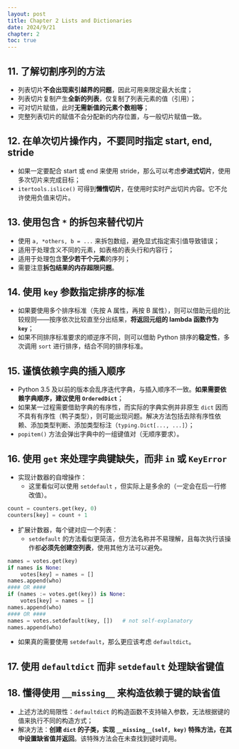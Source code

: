 ```yaml
---
layout: post
title: Chapter 2 Lists and Dictionaries
date: 2024/9/21
chapter: 2
toc: true
---
```


## 11. 了解切割序列的方法

- 列表切片**不会出现索引越界的问题**，因此可用来限定最大长度；
- 列表切片复制产生**全新的列表**，仅复制了列表元素的值（引用）；
- 可对切片赋值，此时**无需新值的元素个数相等**；
- 完整列表切片的赋值不会分配新的内存位置，与一般切片赋值一致。

## 12. 在单次切片操作内，不要同时指定 start, end, stride

- 如果一定要配合 start 或 end 来使用 stride，那么可以考虑**步进式切片**，使用多次切片来完成目标；
- `itertools.islice()` 可得到**懒惰切片**，在使用时实时产出切片内容。它不允许使用负值来切片。

## 13. 使用包含 `*` 的拆包来替代切片

- 使用 `a, *others, b = ...` 来拆包数组，避免显式指定索引值导致错误；
- 适用于处理含义不同的元素，如表格的表头行和内容行；
- 适用于处理包含**至少若干个元素**的序列；
- 需要注意**拆包结果的内存超限问题**。

## 14. 使用 `key` 参数指定排序的标准

- 如果要使用多个排序标准（先按 A 属性，再按 B 属性），则可以借助元组的比较规则——按序依次比较直至分出结果，**将返回元组的 lambda 函数作为 `key`**；
- 如果不同排序标准要求的顺逆序不同，则可以借助 Python 排序的**稳定性**，多次调用 `sort` 进行排序，结合不同的排序标准。

## 15. 谨慎依赖字典的插入顺序

- Python 3.5 及以前的版本会乱序迭代字典，与插入顺序不一致。**如果需要依赖字典顺序，建议使用 `OrderedDict`**；
- 如果某一过程需要借助字典的有序性，而实际的字典实例并非原生 `dict` 因而不具有有序性（鸭子类型），则可能出现问题。解决方法包括去除有序性依赖、添加类型判断、添加类型标注（`typing.Dict[..., ...]`）；
- `popitem()` 方法会弹出字典中的一组键值对（无顺序要求）。

## 16. 使用 `get` 来处理字典键缺失，而非 `in` 或 `KeyError`

- 实现计数器的自增操作：
    - 这里看似可以使用 `setdefault` ，但实际上是多余的（一定会在后一行修改值）。

```python
count = counters.get(key, 0)
counters[key] = count + 1
```

- 扩展计数器，每个键对应一个列表：
    - `setdefault` 的方法看似更简洁，但方法名称并不易理解，且每次执行该操作都**必须先创建空列表**，使用其他方法可以避免。

```python
names = votes.get(key)
if names is None:
    votes[key] = names = []
names.append(who)
#### OR ####
if (names := votes.get(key)) is None:
    votes[key] = names = []
names.append(who)
#### OR ####
names = votes.setdefault(key, [])   # not self-explanatory
names.append(who)
```

- 如果真的需要使用 `setdefault`，那么更应该考虑 `defaultdict`。

## 17. 使用 `defaultdict` 而非 `setdefault` 处理缺省键值

## 18. 懂得使用 `__missing__` 来构造依赖于键的缺省值

- 上述方法的局限性：`defaultdict` 的构造函数不支持输入参数，无法根据键的值来执行不同的构造方式；
- 解决方法：**创建 `dict` 的子类，实现 `__missing__(self, key)` 特殊方法，在其中设置缺省值并返回**。该特殊方法会在未查找到键时调用。

